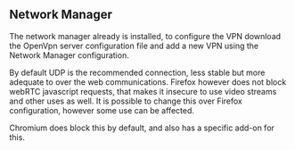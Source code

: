 
## Network Manager
The network manager already is installed, to configure the VPN download the OpenVpn server configuration file and add a new VPN using the Network Manager configuration.

By default UDP is the recommended connection, less stable but more adequate to over the web communications.
Firefox however does not block webRTC javascript requests, that makes it insecure to use video streams and other uses as well.
It is possible to change this over Firefox configuration, however some use can be affected. 

Chromium does block this by default, and also has a specific add-on for this.